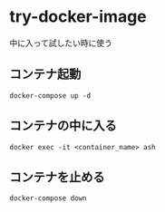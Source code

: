 # try-docker-image

中に入って試したい時に使う

## コンテナ起動
```
docker-compose up -d
```

## コンテナの中に入る
```
docker exec -it <container_name> ash
```

## コンテナを止める
```
docker-compose down
```
